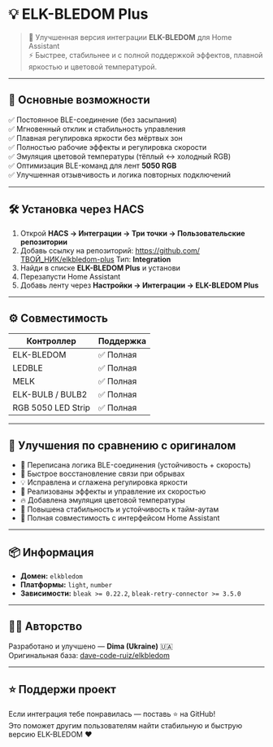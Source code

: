 # 💡 ELK-BLEDOM Plus

> 🧠 Улучшенная версия интеграции **ELK-BLEDOM** для Home Assistant  
> ⚡ Быстрее, стабильнее и с полной поддержкой эффектов, плавной яркостью и цветовой температурой.

---

## 🚀 Основные возможности

✅ Постоянное BLE-соединение (без засыпания)  
✅ Мгновенный отклик и стабильность управления  
✅ Плавная регулировка яркости без мёртвых зон  
✅ Полностью рабочие эффекты и регулировка скорости  
✅ Эмуляция цветовой температуры (тёплый ↔ холодный RGB)  
✅ Оптимизация BLE-команд для лент **5050 RGB**  
✅ Улучшенная отзывчивость и логика повторных подключений  

---

## 🛠️ Установка через HACS

1. Открой **HACS → Интеграции → Три точки → Пользовательские репозитории**  
2. Добавь ссылку на репозиторий: https://github.com/ТВОЙ_НИК/elkbledom-plus
Тип: **Integration**
3. Найди в списке **ELK-BLEDOM Plus** и установи  
4. Перезапусти Home Assistant  
5. Добавь ленту через **Настройки → Интеграции → ELK-BLEDOM Plus**

---

## ⚙️ Совместимость

| Контроллер | Поддержка |
|-------------|------------|
| ELK-BLEDOM  | ✅ Полная |
| LEDBLE       | ✅ Полная |
| MELK         | ✅ Полная |
| ELK-BULB / BULB2 | ✅ Полная |
| RGB 5050 LED Strip | ✅ Полная |

---

## 🧩 Улучшения по сравнению с оригиналом

- 🔄 Переписана логика BLE-соединения (устойчивость + скорость)  
- 🚀 Быстрое восстановление связи при обрывах  
- 💡 Исправлена и сглажена регулировка яркости  
- 🌈 Реализованы эффекты и управление их скоростью  
- 🔥 Добавлена эмуляция цветовой температуры  
- 🧱 Повышена стабильность и устойчивость к тайм-аутам  
- 🧰 Полная совместимость с интерфейсом Home Assistant  

---

## 📦 Информация

- **Домен:** `elkbledom`  
- **Платформы:** `light`, `number`  
- **Зависимости:** `bleak >= 0.22.2`, `bleak-retry-connector >= 3.5.0`  

---

## 👨‍💻 Авторство

Разработано и улучшено — **Dima (Ukraine)** 🇺🇦  
Оригинальная база: [dave-code-ruiz/elkbledom](https://github.com/dave-code-ruiz/elkbledom)

---

## ⭐ Поддержи проект

Если интеграция тебе понравилась — поставь ⭐ на GitHub!  
Это поможет другим пользователям найти стабильную и быструю версию ELK-BLEDOM ❤️

